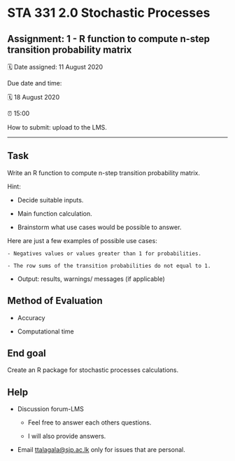 # STA 331 2.0 Stochastic Processes

## Assignment: 1 - R function to compute n-step transition probability matrix

:spiral_calendar:  Date assigned: 11 August 2020

Due date and time: 

:spiral_calendar: 18 August 2020

:alarm_clock:     15:00

How to submit: upload to the LMS.

----

## Task

Write an R function to compute n-step transition probability matrix.

Hint:

- Decide suitable inputs.

- Main function calculation.

- Brainstorm what use cases would be possible to answer.

Here are just a few examples of possible use cases: 

    - Negatives values or values greater than 1 for probabilities.

    - The row sums of the transition probabilities do not equal to 1.

- Output: results, warnings/ messages (if applicable)



## Method of Evaluation

- Accuracy

- Computational time 


## End goal

Create an R package for stochastic processes calculations.

## Help

- Discussion forum-LMS

    -  Feel free to answer each others questions.
    
    - I will also provide answers.

- Email ttalagala@sjp.ac.lk only for issues that are personal.